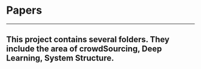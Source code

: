 # Papers

---

## This project contains several folders. They include the area of crowdSourcing, Deep Learning, System Structure.

